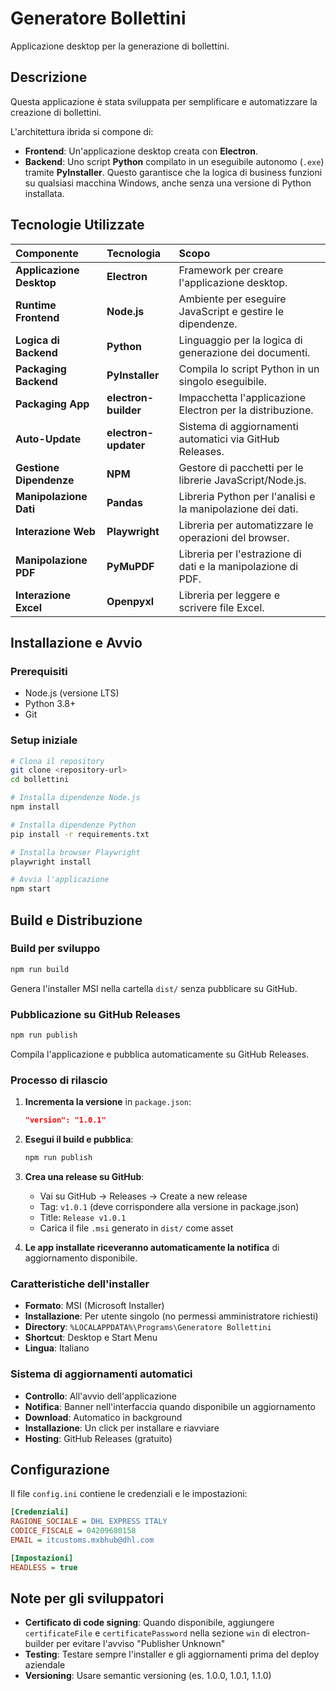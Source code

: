 # Generatore Bollettini

Applicazione desktop per la generazione di bollettini.

## Descrizione

Questa applicazione è stata sviluppata per semplificare e automatizzare la creazione di bollettini. 

L'architettura ibrida si compone di:
- **Frontend**: Un'applicazione desktop creata con **Electron**.
- **Backend**: Uno script **Python** compilato in un eseguibile autonomo (`.exe`) tramite **PyInstaller**. Questo garantisce che la logica di business funzioni su qualsiasi macchina Windows, anche senza una versione di Python installata.

## Tecnologie Utilizzate

| Componente | Tecnologia | Scopo |
| :--- | :--- | :--- |
| **Applicazione Desktop** | **Electron** | Framework per creare l'applicazione desktop. |
| **Runtime Frontend** | **Node.js** | Ambiente per eseguire JavaScript e gestire le dipendenze. |
| **Logica di Backend** | **Python** | Linguaggio per la logica di generazione dei documenti. |
| **Packaging Backend** | **PyInstaller** | Compila lo script Python in un singolo eseguibile. |
| **Packaging App** | **electron-builder**| Impacchetta l'applicazione Electron per la distribuzione. |
| **Auto-Update** | **electron-updater** | Sistema di aggiornamenti automatici via GitHub Releases. |
| **Gestione Dipendenze** | **NPM** | Gestore di pacchetti per le librerie JavaScript/Node.js. |
| **Manipolazione Dati** | **Pandas** | Libreria Python per l'analisi e la manipolazione dei dati. |
| **Interazione Web** | **Playwright** | Libreria per automatizzare le operazioni del browser. |
| **Manipolazione PDF** | **PyMuPDF** | Libreria per l'estrazione di dati e la manipolazione di PDF. |
| **Interazione Excel** | **Openpyxl** | Libreria per leggere e scrivere file Excel. |

## Installazione e Avvio

### Prerequisiti
- Node.js (versione LTS)
- Python 3.8+
- Git

### Setup iniziale
```bash
# Clona il repository
git clone <repository-url>
cd bollettini

# Installa dipendenze Node.js
npm install

# Installa dipendenze Python
pip install -r requirements.txt

# Installa browser Playwright
playwright install

# Avvia l'applicazione
npm start
```

## Build e Distribuzione

### Build per sviluppo
```bash
npm run build
```
Genera l'installer MSI nella cartella `dist/` senza pubblicare su GitHub.

### Pubblicazione su GitHub Releases
```bash
npm run publish
```
Compila l'applicazione e pubblica automaticamente su GitHub Releases.

### Processo di rilascio

1. **Incrementa la versione** in `package.json`:
   ```json
   "version": "1.0.1"
   ```

2. **Esegui il build e pubblica**:
   ```bash
   npm run publish
   ```

3. **Crea una release su GitHub**:
   - Vai su GitHub → Releases → Create a new release
   - Tag: `v1.0.1` (deve corrispondere alla versione in package.json)
   - Title: `Release v1.0.1`
   - Carica il file `.msi` generato in `dist/` come asset

4. **Le app installate riceveranno automaticamente la notifica** di aggiornamento disponibile.

### Caratteristiche dell'installer

- **Formato**: MSI (Microsoft Installer)
- **Installazione**: Per utente singolo (no permessi amministratore richiesti)
- **Directory**: `%LOCALAPPDATA%\Programs\Generatore Bollettini`
- **Shortcut**: Desktop e Start Menu
- **Lingua**: Italiano

### Sistema di aggiornamenti automatici

- **Controllo**: All'avvio dell'applicazione
- **Notifica**: Banner nell'interfaccia quando disponibile un aggiornamento
- **Download**: Automatico in background
- **Installazione**: Un click per installare e riavviare
- **Hosting**: GitHub Releases (gratuito)

## Configurazione

Il file `config.ini` contiene le credenziali e le impostazioni:

```ini
[Credenziali]
RAGIONE_SOCIALE = DHL EXPRESS ITALY
CODICE_FISCALE = 04209680158
EMAIL = itcustoms.mxbhub@dhl.com

[Impostazioni]
HEADLESS = true
```

## Note per gli sviluppatori

- **Certificato di code signing**: Quando disponibile, aggiungere `certificateFile` e `certificatePassword` nella sezione `win` di electron-builder per evitare l'avviso "Publisher Unknown"
- **Testing**: Testare sempre l'installer e gli aggiornamenti prima del deploy aziendale
- **Versioning**: Usare semantic versioning (es. 1.0.0, 1.0.1, 1.1.0)
